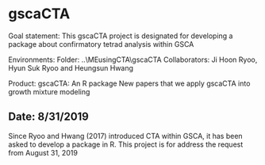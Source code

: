 # gscaCTA
Goal statement: This gscaCTA project is designated for developing a package about confirmatory tetrad analysis within GSCA

Environments:
  Folder: ..\MEusingCTA\gscaCTA
  Collaborators: Ji Hoon Ryoo, Hyun Suk Ryoo and Heungsun Hwang
  
Product:
  gscaCTA: An R package
  New papers that we apply gscaCTA into growth mixture modeling

## Date: 8/31/2019  
Since Ryoo and Hwang (2017) introduced CTA within GSCA, it has been asked to develop a package in R. This project is for address the request from August 31, 2019
